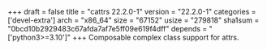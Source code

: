 +++
draft = false
title = "cattrs 22.2.0-1"
version = "22.2.0-1"
categories = ['devel-extra']
arch = "x86_64"
size = "67152"
usize = "279818"
sha1sum = "0bcd10b2929483c67afda7af7e5ff09e619f4dff"
depends = "['python3>=3.10']"
+++
Composable complex class support for attrs.